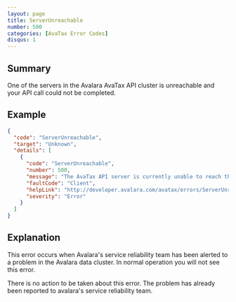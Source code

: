 ```yaml
---
layout: page
title: ServerUnreachable
number: 500
categories: [AvaTax Error Codes]
disqus: 1
---
```


## Summary

One of the servers in the Avalara AvaTax API cluster is unreachable and your API call could not be completed.

## Example

```json
{
  "code": "ServerUnreachable",
  "target": "Unknown",
  "details": [
    {
      "code": "ServerUnreachable",
      "number": 500,
      "message": "The AvaTax API server is currently unable to reach the data service.  Please check https://status.avalara.com/ for more information.",
      "faultCode": "Client",
      "helpLink": "http://developer.avalara.com/avatax/errors/ServerUnreachable",
      "severity": "Error"
    }
  ]
}
```

## Explanation

This error occurs when Avalara's service reliability team has been alerted to a problem in the Avalara data cluster.  In normal operation you will not see this error.

There is no action to be taken about this error.  The problem has already been reported to avalara's service reliability team.

